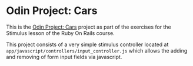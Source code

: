 # Odin Project: Cars

This is the [Odin Project: Cars](https://www.theodinproject.com/lessons/ruby-on-rails-stimulus#exercises) project as part of the exercises for the Stimulus lesson of the Ruby On Rails course.

This project consists of a very simple stimulus controller located at ``` app/javascript/controllers/input_controller.js ``` which allows the adding and removing of form input fields via javascript.

